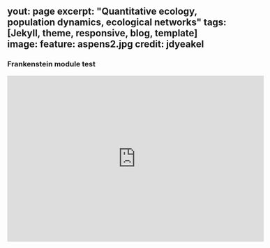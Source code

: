yout: page
excerpt: "Quantitative ecology, population dynamics, ecological networks"
tags: [Jekyll, theme, responsive, blog, template]
image:
  feature: aspens2.jpg
  credit: jdyeakel
---

<!-- <span style="font-size:1em;">School of Natural Sciences @ UC-Merced</span> -->

### Frankenstein module test  

<embed src="http://jdyeakel.github.io/frank/FrankensteinCompetition.cdf" width="588" height="380">
